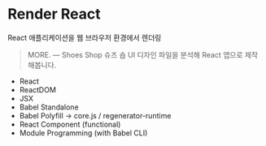 # Render React

React 애플리케이션을 웹 브라우저 환경에서 렌더링

> MORE. — Shoes Shop
> 슈즈 숍 UI 디자인 파일을 분석해 React 앱으로 제작해봅니다.

- React
- ReactDOM
- JSX
- Babel Standalone
- Babel Polyfill → core.js / regenerator-runtime
- React Component (functional)
- Module Programming (with Babel CLI)

